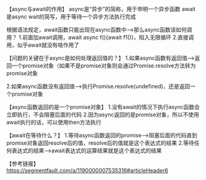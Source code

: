 <!-- 
    初步了解：
    1.async与await的作用
    2.async与await的优势【处理then链】

    深入了解：
    1.async/await的实质是什么？【涉及generator
-->
【async与await的作用】
async是“异步”的简称，用于申明一个异步函数
await是async wait的简写，用于等待一个异步方法执行完成

根据语法规定，await函数只能出现在async函数中——>那么async函数该如何调用？
1.前面加await调用，await async f(){await f1()}，陷入无限循环
2.直接调用，似乎await就没有啥作用了

【问题的关键在于async是如何处理返回值的？】
1.如果async函数有返回值——>返回一个promise对象（如果不是promise对象则会通过Promise.resolve方法转为promise对象
<!-- 
async function test1(){
    return 'a'
} 
输出：
a
Promise {<resolved>: undefined}
-->
2.如果async函数没有返回值——>执行Promise.resolve(undefined)，还是返回一个promise对象
<!-- 
async function test2(){
    console.log('a');
} 
输出：
Promise {<resolved>: "a"}
-->

【async函数返回的是一个promise对象】
1.没有await的情况下执行async函数会立即执行，不会阻塞后面的代码
2.因为async返回的是promise对象，所以不使用await执行的话，可以使用then方法执行
<!-- 
test2().then(data=>console.log(data))
输出：
a
Promise {<resolved>: "undefined"}
-->

【await在等待什么？】
1.等待async函数返回的promise——>阻塞后面的代码直到promise对象返回resolve后的值，resolve后的值就是这个表达式的结果
2.等待任何表达式的结果——>await表达式的运算结果就是这个表达式的结果


【参考链接】https://segmentfault.com/a/1190000007535316#articleHeader6